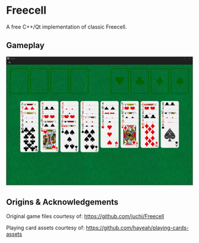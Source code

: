 # Freecell

A free C++/Qt implementation of classic Freecell.

## Gameplay

![screenshot](resources/screenshots/freecell.png)

## Origins & Acknowledgements

Original game files courtesy of:
https://github.com/juchi/Freecell

Playing card assets courtesy of:
https://github.com/hayeah/playing-cards-assets